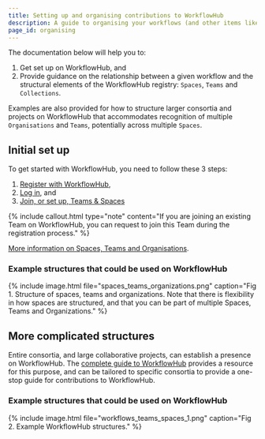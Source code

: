 ```yaml
---
title: Setting up and organising contributions to WorkflowHub
description: A guide to organising your workflows (and other items like documents, SOPs, publications) that you may want to add to WorkflowHub.
page_id: organising
---
```


The documentation below will help you to:

1. Get set up on WorkflowHub, and 
2. Provide guidance on the relationship between a given workflow and the structural elements of the WorkflowHub registry: `Spaces`, `Teams` and `Collections`.

Examples are also provided for how to structure larger consortia and projects on WorkflowHub that accommodates recognition of multiple `Organisations` and `Teams`, potentially across multiple `Spaces`.


## Initial set up

To get started with WorkflowHub, you need to follow these 3 steps:

1. [Register with WorkflowHub](https://workflowhub.eu/signup),
2. [Log in](https://workflowhub.eu/login), and
3. [Join, or set up, Teams & Spaces](/docs/join-create-teams-spaces)

{% include callout.html type="note" content="If you are joining an existing Team on WorkflowHub, you can request to join this Team during the registration process." %}

[More information on Spaces, Teams and Organisations](https://about.workflowhub.eu/docs/space-team-organisation/).


### Example structures that could be used on WorkflowHub

{% include image.html file="spaces_teams_organizations.png" caption="Fig 1. Structure of spaces, teams and organizations. Note that there is flexibility in how spaces are structured, and that you can be part of multiple Spaces, Teams and Organizations." %}


## More complicated structures

Entire consortia, and large collaborative projects, can establish a presence on WorkflowHub. The [complete guide to WorkflowHub](/docs/guide-to-using-workflowhub) provides a resource for this purpose, and can be tailored to specific consortia to provide a one-stop guide for contributions to WorkflowHub.

### Example structures that could be used on WorkflowHub

{% include image.html file="workflows_teams_spaces_1.png" caption="Fig 2. Example WorkflowHub structures." %}